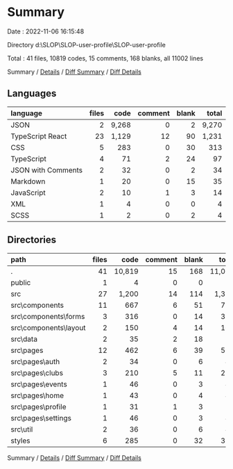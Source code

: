 # Summary

Date : 2022-11-06 16:15:48

Directory d:\\SLOP\\SLOP-user-profile\\SLOP-user-profile

Total : 41 files,  10819 codes, 15 comments, 168 blanks, all 11002 lines

Summary / [Details](details.md) / [Diff Summary](diff.md) / [Diff Details](diff-details.md)

## Languages
| language | files | code | comment | blank | total |
| :--- | ---: | ---: | ---: | ---: | ---: |
| JSON | 2 | 9,268 | 0 | 2 | 9,270 |
| TypeScript React | 23 | 1,129 | 12 | 90 | 1,231 |
| CSS | 5 | 283 | 0 | 30 | 313 |
| TypeScript | 4 | 71 | 2 | 24 | 97 |
| JSON with Comments | 2 | 32 | 0 | 2 | 34 |
| Markdown | 1 | 20 | 0 | 15 | 35 |
| JavaScript | 2 | 10 | 1 | 3 | 14 |
| XML | 1 | 4 | 0 | 0 | 4 |
| SCSS | 1 | 2 | 0 | 2 | 4 |

## Directories
| path | files | code | comment | blank | total |
| :--- | ---: | ---: | ---: | ---: | ---: |
| . | 41 | 10,819 | 15 | 168 | 11,002 |
| public | 1 | 4 | 0 | 0 | 4 |
| src | 27 | 1,200 | 14 | 114 | 1,328 |
| src\\components | 11 | 667 | 6 | 51 | 724 |
| src\\components\\forms | 3 | 316 | 0 | 14 | 330 |
| src\\components\\layout | 2 | 150 | 4 | 14 | 168 |
| src\\data | 2 | 35 | 2 | 18 | 55 |
| src\\pages | 12 | 462 | 6 | 39 | 507 |
| src\\pages\\auth | 2 | 34 | 0 | 6 | 40 |
| src\\pages\\clubs | 3 | 210 | 5 | 11 | 226 |
| src\\pages\\events | 1 | 46 | 0 | 3 | 49 |
| src\\pages\\home | 1 | 43 | 0 | 4 | 47 |
| src\\pages\\profile | 1 | 31 | 1 | 3 | 35 |
| src\\pages\\settings | 1 | 46 | 0 | 3 | 49 |
| src\\util | 2 | 36 | 0 | 6 | 42 |
| styles | 6 | 285 | 0 | 32 | 317 |

Summary / [Details](details.md) / [Diff Summary](diff.md) / [Diff Details](diff-details.md)